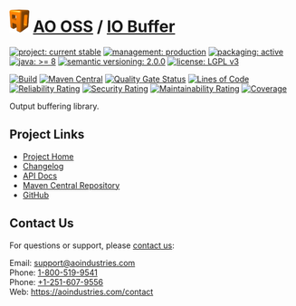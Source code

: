 # [<img src="ao-logo.png" alt="AO Logo" width="35" height="40">](https://github.com/ao-apps) [AO OSS](https://github.com/ao-apps/ao-oss) / [IO Buffer](https://github.com/ao-apps/ao-io-buffer)

[![project: current stable](https://oss.aoapps.com/ao-badges/project-current-stable.svg)](https://aoindustries.com/life-cycle#project-current-stable)
[![management: production](https://oss.aoapps.com/ao-badges/management-production.svg)](https://aoindustries.com/life-cycle#management-production)
[![packaging: active](https://oss.aoapps.com/ao-badges/packaging-active.svg)](https://aoindustries.com/life-cycle#packaging-active)  
[![java: &gt;= 8](https://oss.aoapps.com/ao-badges/java-8.svg)](https://docs.oracle.com/javase/8/docs/api/)
[![semantic versioning: 2.0.0](https://oss.aoapps.com/ao-badges/semver-2.0.0.svg)](http://semver.org/spec/v2.0.0.html)
[![license: LGPL v3](https://oss.aoapps.com/ao-badges/license-lgpl-3.0.svg)](https://www.gnu.org/licenses/lgpl-3.0)

[![Build](https://github.com/ao-apps/ao-io-buffer/workflows/Build/badge.svg?branch=master)](https://github.com/ao-apps/ao-io-buffer/actions?query=workflow%3ABuild)
[![Maven Central](https://maven-badges.herokuapp.com/maven-central/com.aoapps/ao-io-buffer/badge.svg)](https://maven-badges.herokuapp.com/maven-central/com.aoapps/ao-io-buffer)
[![Quality Gate Status](https://sonarcloud.io/api/project_badges/measure?branch=master&project=com.aoapps%3Aao-io-buffer&metric=alert_status)](https://sonarcloud.io/dashboard?branch=master&id=com.aoapps%3Aao-io-buffer)
[![Lines of Code](https://sonarcloud.io/api/project_badges/measure?branch=master&project=com.aoapps%3Aao-io-buffer&metric=ncloc)](https://sonarcloud.io/component_measures?branch=master&id=com.aoapps%3Aao-io-buffer&metric=ncloc)  
[![Reliability Rating](https://sonarcloud.io/api/project_badges/measure?branch=master&project=com.aoapps%3Aao-io-buffer&metric=reliability_rating)](https://sonarcloud.io/component_measures?branch=master&id=com.aoapps%3Aao-io-buffer&metric=Reliability)
[![Security Rating](https://sonarcloud.io/api/project_badges/measure?branch=master&project=com.aoapps%3Aao-io-buffer&metric=security_rating)](https://sonarcloud.io/component_measures?branch=master&id=com.aoapps%3Aao-io-buffer&metric=Security)
[![Maintainability Rating](https://sonarcloud.io/api/project_badges/measure?branch=master&project=com.aoapps%3Aao-io-buffer&metric=sqale_rating)](https://sonarcloud.io/component_measures?branch=master&id=com.aoapps%3Aao-io-buffer&metric=Maintainability)
[![Coverage](https://sonarcloud.io/api/project_badges/measure?branch=master&project=com.aoapps%3Aao-io-buffer&metric=coverage)](https://sonarcloud.io/component_measures?branch=master&id=com.aoapps%3Aao-io-buffer&metric=Coverage)

Output buffering library.

## Project Links
* [Project Home](https://oss.aoapps.com/io-buffer/)
* [Changelog](https://oss.aoapps.com/io-buffer/changelog)
* [API Docs](https://oss.aoapps.com/io-buffer/apidocs/)
* [Maven Central Repository](https://search.maven.org/artifact/com.aoapps/ao-io-buffer)
* [GitHub](https://github.com/ao-apps/ao-io-buffer)

## Contact Us
For questions or support, please [contact us](https://aoindustries.com/contact):

Email: [support@aoindustries.com](mailto:support@aoindustries.com)  
Phone: [1-800-519-9541](tel:1-800-519-9541)  
Phone: [+1-251-607-9556](tel:+1-251-607-9556)  
Web: https://aoindustries.com/contact
